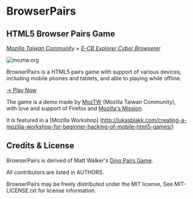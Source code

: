 BrowserPairs
============
HTML5 Browser Pairs Game
--------------------------------------------------------------------------

_[Mozilla Taiwan Community](http://moztw.org)_ × _[E-CB Explorer Cyber Browserer](http://blog.yam.com/ECBp/article/44076465)_

![moztw.org](http://moztw.org/foxmosa/game/pairs/images/icon128.jpg)


BrowserPairs is a HTML5 pairs game with support of various devices,  
including mobile phones and tablets, and able to playing while offline.


[→ Play Now](http://moztw.org/foxmosa/game/pairs)


The game is a demo made by [MozTW](http://moztw.org) (Mozilla Taiwan Community),  
with love and support of Firefox and [Mozilla's Mission](http://www.mozilla.org/about/mission.html).

It is featured in a [Mozilla Workshop] (http://lukasblakk.com/creating-a-mozilla-workshop-for-beginner-hacking-of-mobile-html5-games/)

Credits & License
-----------------

BrowserPairs is derived of Matt Walker's [Dino Pairs Game](https://github.com/zammer/Dino_Pairs).

All contributors are listed in AUTHORS.


BrowserPairs may be freely distributed under the MIT license, See MIT-LICENSE.txt for license information.
